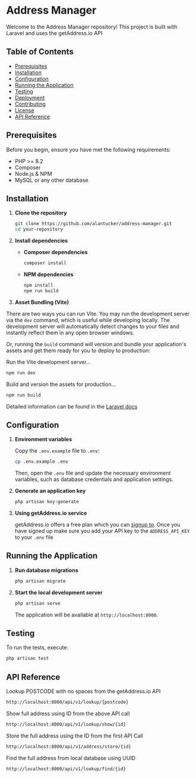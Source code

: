 # Address Manager

Welcome to the Address Manager repository! This project is built with Laravel and uses the getAddress.io API

## Table of Contents

- [Prerequisites](#prerequisites)
- [Installation](#installation)
- [Configuration](#configuration)
- [Running the Application](#running-the-application)
- [Testing](#testing)
- [Deployment](#deployment)
- [Contributing](#contributing)
- [License](#license)
- [API Reference](#api-reference)

## Prerequisites

Before you begin, ensure you have met the following requirements:

- PHP >= 8.2
- Composer
- Node.js & NPM
- MySQL or any other database

## Installation

1. **Clone the repository**

    ```sh
    git clone https://github.com/alantucker/address-manager.git
    cd your-repository
    ```

2. **Install dependencies**

    - **Composer dependencies**

        ```sh
        composer install
        ```

    - **NPM dependencies**

        ```sh
        npm install
        npm run build
        ```
      
3. **Asset Bundling (Vite)**

There are two ways you can run Vite. You may run the development server via the `dev` command, which is useful while developing locally. The development server will automatically detect changes to your files and instantly reflect them in any open browser windows.

Or, running the `build` command will version and bundle your application's assets and get them ready for you to deploy to production:

Run the Vite development server...

```sh
npm run dev
```

Build and version the assets for production...

```sh
npm run build
```

Detailed information can be found in the [Laravel docs](https://laravel.com/docs/11.x/vite)


## Configuration

1. **Environment variables**

   Copy the `.env.example` file to `.env`:

    ```sh
    cp .env.example .env
    ```

   Then, open the `.env` file and update the necessary environment variables, such as database credentials and application settings.

2. **Generate an application key**

    ```sh
    php artisan key:generate
    ```

3. **Using getAddress.io service**

    getAddress.io offers a free plan which you can [signup to](https://admin.getaddress.io/account/sign-up). Once you have signed up make sure you add your API key to the `ADDRESS_API_KEY` to your `.env` file

## Running the Application

1. **Run database migrations**

    ```sh
    php artisan migrate
    ```

2. **Start the local development server**

    ```sh
    php artisan serve
    ```

   The application will be available at `http://localhost:8000`.

## Testing

To run the tests, execute:

```sh
php artisan test
```

## API Reference

Lookup POSTCODE with no spaces from the getAddress.io API
```sh
http://localhost:8000/api/v1/lookup/{postcode}
```

Show full address using ID from the above API call 
```sh
http://localhost:8000/api/v1/lookup/show/{id}
```

Store the full address using the ID from the first API Call 
```sh
http://localhost:8000/api/v1/address/store/{id}
```

Find the full address from local database using UUID
```sh
http://localhost:8000/api/v1/lookup/find/{id}
```
